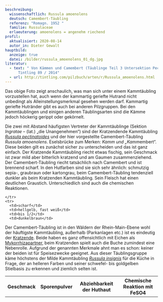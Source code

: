```yaml
---
beschreibung:
  wissenschaftlich: Russula amoenolens
  deutsch: Camembert-Täubling
  referenz: "Romagn. 1952 "
  familie: Russulaceae
  erlaeuterung: amoenolens = angenehm riechend
profil:
  aktualisiert: 2020-08-14
  autor_in: Dieter Gewalt
hauptbild:
  anzeige: true
  datei: /bilder/russula_amoenolens_01_dg.jpg
literatur:
  - text: " Von Kämmen und Camembert (Täublinge Teil 3 Untersektion Pectinatinae) >
      Tintling 89 / 2014"
  - url: http://tintling.com/pilzbuch/arten/r/Russula_amoenolens.html
---
```

Das obige Foto zeigt anschaulich, was man sich unter einem Kammtäubling vorzustellen hat, auch wenn der kammartig geriefte Hutrand nicht unbedingt als Alleinstellungsmerkmal gesehen werden darf. Kammartig geriefte Hutränder gibt es auch bei anderen Pilzgruppen. Bei den Kammtäublingen und einigen anderen Täublingsarten sind die Kämme jedoch höckerig gerippt oder gekörnelt.

Die zwei mit Abstand häufigsten Vertreter der Kammtäublinge (Sektion *Ingratae* – (lat.) „die Unangenehmen“) sind der Kratzendende Kammtäubling *[Russula pectinatoides](/pilze/russula-pectinatoides-kratzender-kammtäubling)* und der hier vorgestellte Camembert-Täubling *Russula amoenolens*. Eselsbrücke zum Merken: *Kamm und „Kamm*embert“. Diese beiden gilt es zunächst sicher zu unterscheiden und das ist ganz einfach. Der Kratzende Kammtäubling riecht etwas fischig, sein Geschmack ist zwar mild aber bitterlich kratzend und am Gaumen zusammenziehend. Der Camembert-Täubling riecht tatsächlich nach Camembert und ist brennend scharf. In den Hutfarben sind sie sich sehr ähnlich: schmutzig sepia-, graubraun oder kartongrau, beim Camembert-Täubling tendenziell dunkler als beim Kratzenden Kammtäubling. Sein Fleisch hat einen deutlichen Graustich. Unterschiedlich sind auch die chemischen Reaktionen.

<div class="table-responsive">
  <table class="table taeubling">
    <tr>
      <th rowspan="2">Geschmack</th>
      <th rowspan="2">Sporenpulver</th>
      <th rowspan="2">Abziehbarkeit der Huthaut</th>
      <th colspan="3" class="text-center">Chemische Reaktion mit FeSO4</th>
    </tr>
    <tr>
      
      
    </tr>
    <tr>
      <td>scharf</td>
      <td>hellgelb, fast weiß</td>
      <td>bis 1/2</td>
      <td>dunkelbraun</td>
       


Der Camembert-Täubling ist in den Wäldern der Rhein-Main-Ebene wohl der häuftigste Kammtäubling, außerhalb (Parkanlagen etc.) ist es eindeutig der [Kratzende](/pilze/russula-pectinatoides-kratzender-kammtäubling). Beide haben es ganz offensichtlich mit Eichen als [Mykorrhizapartner](Mykorrhiza "Glossar"), beim Kratzenden spielt auch die Buche zumindest eine Nebenrolle. Aufgrund der genannten Merkmale ahnt man es schon: keiner der beiden ist für Speisezwecke geeignet. Aus dieser Täublingsgruppe käme höchstens der Milde Kammtäubling *[Russula insignis](/pilze/russula-insignis-milder-kammtäubling)* für die Küche in Frage, der an helleren Farben und seiner schwefel- bis goldgelben Stielbasis zu erkennen und ziemlich selten ist.